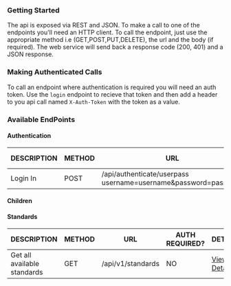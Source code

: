 
### Getting Started
The api is exposed via REST and JSON. To make a call to one of the endpoints you'll need an HTTP client. To call the endpoint, just use the appropriate method i.e (GET,POST,PUT,DELETE), the url and the body (if required). The web service will send back a response code (200, 401) and a JSON response.

### Making Authenticated Calls
To call an endpoint where authentication is required you will need an auth token. Use the `login` endpoint to recieve that token and then add a header to you api call named `X-Auth-Token` with the token as a value. 

### Available EndPoints
	
#### Authentication

| DESCRIPTION | METHOD  | URL | AUTH REQUIRED? | DETAILS |
| ----------- | ------- | --- | -------------- | ------- | 
| Login In    |  POST   | /api/authenticate/userpass username=username&password=password | NO | [View Details](authenticate.md)


#### Children



#### Standards

| DESCRIPTION                 | METHOD  | URL               | AUTH REQUIRED? | DETAILS |
| -----------                 | ------- | ---               | -------------- | ------- | 
| Get all available standards | GET     | /api/v1/standards | NO             | [View Details](standards.md#all)  
